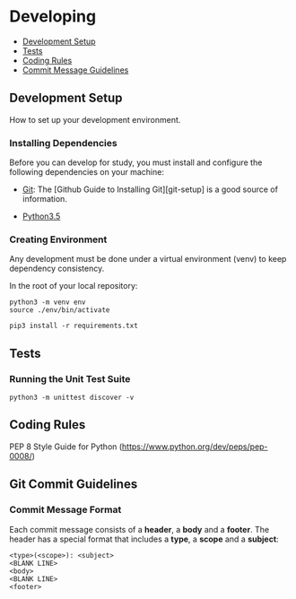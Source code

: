 # Developing

* [Development Setup](#setup)
* [Tests](#tests)
* [Coding Rules](#rules)
* [Commit Message Guidelines](#commits)

## <a name="setup"> Development Setup

How to set up your development environment.

### Installing Dependencies

Before you can develop for study, you must install and configure the following dependencies on your machine:

* [Git](http://git-scm.com/): The [Github Guide to Installing Git][git-setup] is a good source of information.

* [Python3.5](https://www.python.org/)

### Creating Environment

Any development must be done under a virtual environment (venv) to keep dependency consistency.

In the root of your local repository:

```
python3 -m venv env
source ./env/bin/activate
```

``` 
pip3 install -r requirements.txt
```

## <a name="tests"> Tests

### <a name="unit-tests"></a> Running the Unit Test Suite

```
python3 -m unittest discover -v
```

## <a name="rules"></a> Coding Rules

PEP 8 Style Guide for Python (https://www.python.org/dev/peps/pep-0008/)

## <a name="commits"></a> Git Commit Guidelines

### Commit Message Format

Each commit message consists of a **header**, a **body** and a **footer**.  The header has a special format that includes a **type**, a **scope** and a **subject**:

```
<type>(<scope>): <subject>
<BLANK LINE>
<body>
<BLANK LINE>
<footer>
```
